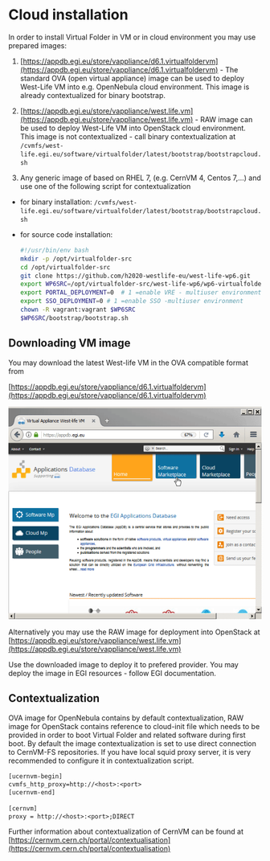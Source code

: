 # Cloud installation

In order to install Virtual Folder in VM or in cloud environment you may use prepared images: 

1. [https://appdb.egi.eu/store/vappliance/d6.1.virtualfoldervm](https://appdb.egi.eu/store/vappliance/d6.1.virtualfoldervm) - The standard OVA \(open virtual appliance\) image can be used to deploy West-Life VM into e.g. OpenNebula cloud environment. This image is already contextualized for binary bootstrap.

2. [https://appdb.egi.eu/store/vappliance/west.life.vm](https://appdb.egi.eu/store/vappliance/west.life.vm) - RAW image can be used to deploy West-Life VM into OpenStack cloud environment. This image is not contextualized - call binary contextualization at `/cvmfs/west-life.egi.eu/software/virtualfolder/latest/bootstrap/bootstrapcloud.sh`

3. Any generic image of based on RHEL 7, \(e.g. CernVM 4, Centos 7,...\) and use one of the following script for contextualization

* for binary installation: `/cvmfs/west-life.egi.eu/software/virtualfolder/latest/bootstrap/bootstrapcloud.sh` 
* for source code installation:

  ```bash
  #!/usr/bin/env bash
  mkdir -p /opt/virtualfolder-src
  cd /opt/virtualfolder-src
  git clone https://github.com/h2020-westlife-eu/west-life-wp6.git
  export WP6SRC=/opt/virtualfolder-src/west-life-wp6/wp6-virtualfolder
  export PORTAL_DEPLOYMENT=0  # 1 =enable VRE - multiuser environment
  export SSO_DEPLOYMENT=0 # 1 =enable SSO -multiuser environment
  chown -R vagrant:vagrant $WP6SRC
  $WP6SRC/bootstrap/bootstrap.sh
  ```

## Downloading VM image

You may download the latest West-life VM in the OVA compatible format from

[https://appdb.egi.eu/store/vappliance/d6.1.virtualfoldervm](https://appdb.egi.eu/store/vappliance/d6.1.virtualfoldervm)

![](../../.gitbook/assets/downloadappdb.gif)

Alternatively you may use the RAW image for deployment into OpenStack at [https://appdb.egi.eu/store/vappliance/west.life.vm](https://appdb.egi.eu/store/vappliance/west.life.vm)

Use the downloaded image to deploy it to prefered provider. You may deploy the image in EGI resources - follow EGI documentation.

## Contextualization

OVA image for OpenNebula contains by default contextualization, RAW image for OpenStack contains reference to cloud-init file which needs to be provided in order to boot Virtual Folder and related software during first boot. By default the image contextualization is set to use direct connection to CernVM-FS repositories. If you have local squid proxy server, it is very recommended to configure it in contextualization script.

```text
[ucernvm-begin]
cvmfs_http_proxy=http://<host>:<port>
[ucernvm-end]

[cernvm]
proxy = http://<host>:<port>;DIRECT
```

Further information about contextualization of CernVM can be found at [https://cernvm.cern.ch/portal/contextualisation](https://cernvm.cern.ch/portal/contextualisation)

